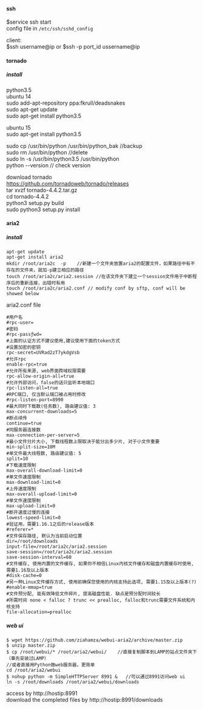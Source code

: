 #### ssh
$service ssh start  
config file in `/etc/ssh/sshd_config`

client:  
$ssh username@ip or $ssh -p port_id ussername@ip  

#### tornado
##### install
python3.5   
ubuntu 14  
sudo add-apt-repository ppa:fkrull/deadsnakes  
sudo apt-get update  
sudo apt-get install python3.5  

ubuntu 15  
sudo apt-get install python3.5  

sudo cp /usr/bin/python /usr/bin/python_bak //backup  
sudo rm /usr/bin/python                     //delete  
sudo ln -s /usr/bin/python3.5 /usr/bin/python  
python --version  // check version  

download tornado  
https://github.com/tornadoweb/tornado/releases  
tar xvzf tornado-4.4.2.tar.gz  
cd tornado-4.4.2  
python3 setup.py build  
sudo python3 setup.py install  

#### aria2
##### install
```
apt-get update
apt-get install aria2
mkdir /root/aria2c  -p    //新建一个文件夹放置aria2的配置文件，如果路径中有不存在的文件夹，就加-p建立相应的路径
touch /root/aria2c/aria2.session //在该文件夹下建立一个session文件用于中断程序后的重新连接，出错时有用
touch /root/aria2c/aria2.conf // modify conf by sftp, conf will be showed below
```

aria2.conf file
```
#用户名
#rpc-user=
#密码
#rpc-passƒwd=
#上面的认证方式不建议使用,建议使用下面的token方式
#设置加密的密钥
rpc-secret=UVRad2zT7ykdgVsb
#允许rpc
enable-rpc=true
#允许所有来源, web界面跨域权限需要
rpc-allow-origin-all=true
#允许外部访问，false的话只监听本地端口
rpc-listen-all=true
#RPC端口, 仅当默认端口被占用时修改
#rpc-listen-port=8990
#最大同时下载数(任务数), 路由建议值: 3
max-concurrent-downloads=5
#断点续传
continue=true
#同服务器连接数
max-connection-per-server=5
#最小文件分片大小, 下载线程数上限取决于能分出多少片, 对于小文件重要
min-split-size=10M
#单文件最大线程数, 路由建议值: 5
split=10
#下载速度限制
max-overall-download-limit=0
#单文件速度限制
max-download-limit=0
#上传速度限制
max-overall-upload-limit=0
#单文件速度限制
max-upload-limit=0
#断开速度过慢的连接
lowest-speed-limit=0
#验证用，需要1.16.1之后的release版本
#referer=*
#文件保存路径, 默认为当前启动位置
dir=/root/downloads
input-file=/root/aria2c/aria2.session
save-session=/root/aria2c/aria2.session
save-session-interval=60
#文件缓存, 使用内置的文件缓存, 如果你不相信Linux内核文件缓存和磁盘内置缓存时使用, 需要1.16及以上版本
#disk-cache=0
#另一种Linux文件缓存方式, 使用前确保您使用的内核支持此选项, 需要1.15及以上版本(?)
#enable-mmap=true
#文件预分配, 能有效降低文件碎片, 提高磁盘性能. 缺点是预分配时间较长
#所需时间 none < falloc ? trunc << prealloc, falloc和trunc需要文件系统和内核支持
file-allocation=prealloc
```
##### web ui
```
$ wget https://github.com/ziahamza/webui-aria2/archive/master.zip
$ unzip master.zip
$ cp /root/webui/* /root/aria2/webui/    //直接复制脚本到LAMP的站点文件夹下（事先安装过LAMP）
//或者直接用Python做web服务器，更简单
cd /root/aria2/webui
$ nohup python -m SimpleHTTPServer 8991 &   //可以通过8991访问web ui
ln -s /root/downloads /root/aria2/webui/downloads
```
access by http://hostip:8991  
download the completed files by http://hostip:8991/downloads
